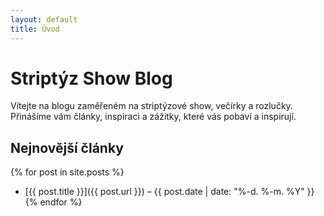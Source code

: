 ```yaml
---
layout: default
title: Úvod
---
```


# Striptýz Show Blog

Vítejte na blogu zaměřeném na striptýzové show, večírky a rozlučky. Přinášíme vám články, inspiraci a zážitky, které vás pobaví a inspirují.

## Nejnovější články

{% for post in site.posts %}
- [{{ post.title }}]({{ post.url }}) – {{ post.date | date: "%-d. %-m. %Y" }}
{% endfor %}
